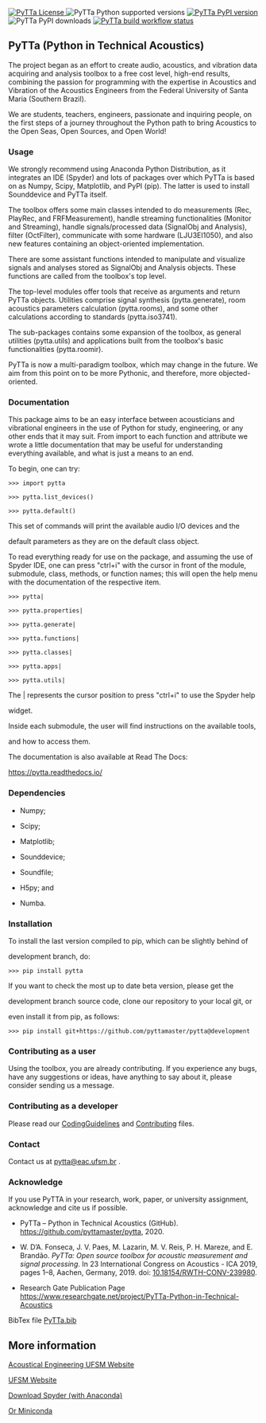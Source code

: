 <p>
<a href="https://github.com/PyTTAmaster/PyTTa/blob/development/LICENSE">
  <img src="https://img.shields.io/github/license/pyttamaster/pytta" alt="PyTTa License" />
</a>

<img src="https://img.shields.io/pypi/pyversions/pytta" alt="PyTTa Python supported versions" />

<a href="https://pypi.org/project/PyTTa/#history">
  <img src="https://img.shields.io/pypi/v/pytta" alt="PyTTa PyPI version" />
</a>

<img src="https://img.shields.io/pypi/dm/pytta" alt="PyTTa PyPI downloads" />

<a href="https://github.com/pyttamaster/pytta/actions?query=workflow:(If%20commit%20contains%20version%20tag)%20Build%20and%20publish%20PyTTa%20distribution%20package%20to%20PyPI">
  <img src="https://img.shields.io/github/workflow/status/pyttamaster/pytta/(If%20commit%20contains%20version%20tag)%20Build%20and%20publish%20PyTTa%20distribution%20package%20to%20PyPI" alt="PyTTa build workflow status" />
</a>
</p>


## PyTTa (Python in Technical Acoustics)

The project began as an effort to create audio, acoustics, and vibration data acquiring and analysis toolbox to a free cost level, high-end results, combining the passion for programming with the expertise in Acoustics and Vibration of the Acoustics Engineers from the Federal University of Santa Maria (Southern Brazil).

We are students, teachers, engineers, passionate and inquiring people, on the first steps of a journey throughout the Python path to bring Acoustics to the Open Seas, Open Sources, and Open World!

### Usage

We strongly recommend using Anaconda Python Distribution, as it integrates an IDE (Spyder) and lots of packages over which PyTTa is based on as Numpy, Scipy, Matplotlib, and PyPI (pip). The latter is used to install Sounddevice and PyTTa itself. 

The toolbox offers some main classes intended to do measurements (Rec, PlayRec, and FRFMeasurement), handle streaming functionalities (Monitor and Streaming), handle signals/processed data (SignalObj and Analysis), filter (OctFilter), communicate with some hardware (LJU3EI1050), and also new features containing an object-oriented implementation. 

There are some assistant functions intended to manipulate and visualize signals and analyses stored as SignalObj and Analysis objects. These functions are called from the toolbox's top level.

The top-level modules offer tools that receive as arguments and return PyTTa objects. Utilities comprise signal synthesis (pytta.generate), room acoustics parameters calculation (pytta.rooms), and some other calculations according to standards (pytta.iso3741).

The sub-packages contains some expansion of the toolbox, as general utilities (pytta.utils) and applications built from the toolbox's basic functionalities (pytta.roomir).

PyTTa is now a multi-paradigm toolbox, which may change in the future. We aim from this point on to be more Pythonic, and therefore, more objected-oriented.  

### Documentation

This package aims to be an easy interface between acousticians and vibrational engineers in the use of Python for study, engineering, or any other ends that it may suit. From import to each function and attribute we wrote a little documentation that may be useful for understanding everything available, and what is just a means to an end.

To begin, one can try:

    >>> import pytta
    >>> pytta.list_devices()
    >>> pytta.default()

This set of commands will print the available audio I/O devices and the
default parameters as they are on the default class object.

To read everything ready for use on the package, and assuming the use of Spyder IDE, one can press "ctrl+i" with the cursor in front of the module, submodule, class, methods, or function names; this will open the help menu with the documentation of the respective item. 
    
    >>> pytta|
    >>> pytta.properties|
    >>> pytta.generate|
    >>> pytta.functions|
    >>> pytta.classes|
    >>> pytta.apps|
    >>> pytta.utils|

The | represents the cursor position to press "ctrl+i" to use the Spyder help
widget.

Inside each submodule, the user will find instructions on the available tools,
and how to access them.

The documentation is also available at Read The Docs:
https://pytta.readthedocs.io/

### Dependencies

- Numpy;
- Scipy;
- Matplotlib;
- Sounddevice;
- Soundfile;
- H5py; and
- Numba.

### Installation

To install the last version compiled to pip, which can be slightly behind of
development branch, do:

    >>> pip install pytta
    
If you want to check the most up to date beta version, please get the
development branch source code, clone our repository to your local git, or
even install it from pip, as follows:

    >>> pip install git+https://github.com/pyttamaster/pytta@development

### Contributing as a user

Using the toolbox, you are already contributing. If you experience any bugs, have any suggestions or ideas, have anything to say about it, please consider sending us a message.

### Contributing as a developer

Please read our [CodingGuidelines](https://github.com/PyTTAmaster/PyTTa/blob/development/CodingGuidelines) and [Contributing](https://github.com/PyTTAmaster/PyTTa/blob/development/Contributing.md) files.

### Contact

Contact us at pytta@eac.ufsm.br .

### Acknowledge 

If you use PyTTA in your research, work, paper, or university assignment, acknowledge and cite us if possible.

 - PyTTa – Python in Technical Acoustics (GitHub). https://github.com/pyttamaster/pytta, 2020.
 - W. D’A. Fonseca, J. V. Paes, M. Lazarin, M. V. Reis, P. H. Mareze, and E. Brandão. *PyTTa: Open source toolbox for acoustic measurement and signal processing*. In 23 International Congress on Acoustics - ICA 2019, pages 1–8, Aachen, Germany, 2019. doi: [10.18154/RWTH-CONV-239980](http://doi.org/10.18154/RWTH-CONV-239980).
 - Research Gate Publication Page https://www.researchgate.net/project/PyTTa-Python-in-Technical-Acoustics

BibTex file [PyTTa.bib](https://github.com/PyTTAmaster/PyTTa/blob/development/docs/PyTTa.bib)

## More information

<!--[Main Website](https://sites.google.com/eac.ufsm.br/pytta/) -->

[Acoustical Engineering UFSM Website](http://www.eac.ufsm.br)

[UFSM Website](https://www.ufsm.br)

[Download Spyder (with Anaconda)](https://www.anaconda.com/download/)

[Or Miniconda](https://conda.io/en/latest/miniconda)
